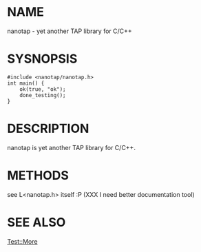 # NAME

nanotap - yet another TAP library for C/C++

# SYSNOPSIS

    #include <nanotap/nanotap.h>
    int main() {
        ok(true, "ok");
        done_testing();
    }

# DESCRIPTION

nanotap is yet another TAP library for C/C++.

# METHODS

see L<nanotap.h> itself :P
(XXX I need better documentation tool)

# SEE ALSO

[Test::More](http://search.cpan.org/search?mode=module&query=Test::More)